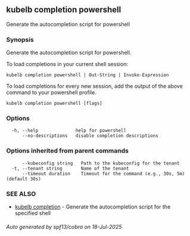 ## kubelb completion powershell

Generate the autocompletion script for powershell

### Synopsis

Generate the autocompletion script for powershell.

To load completions in your current shell session:

	kubelb completion powershell | Out-String | Invoke-Expression

To load completions for every new session, add the output of the above command
to your powershell profile.


```
kubelb completion powershell [flags]
```

### Options

```
  -h, --help              help for powershell
      --no-descriptions   disable completion descriptions
```

### Options inherited from parent commands

```
      --kubeconfig string   Path to the kubeconfig for the tenant
  -t, --tenant string       Name of the tenant
      --timeout duration    Timeout for the command (e.g., 30s, 5m) (default 30s)
```

### SEE ALSO

* [kubelb completion](kubelb_completion.md)	 - Generate the autocompletion script for the specified shell

###### Auto generated by spf13/cobra on 18-Jul-2025
